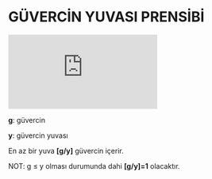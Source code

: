 # GÜVERCİN YUVASI PRENSİBİ
![first eqution](https://latex.codecogs.com/gif.latex?%5CLARGE%20g%2Cy%20%5C%2C%20%5C%2C%20%5Cepsilon%20%5C%2C%20Z%5E%7B&plus;%7D)

**g**: güvercin

**y**: güvercin yuvası

En az bir yuva **[g/y]** güvercin içerir.

NOT: g ≤ y olması durumunda dahi **[g/y]=1** olacaktır.
